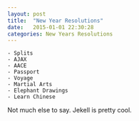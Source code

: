 ```yaml
---
layout: post
title:  "New Year Resolutions"
date:   2015-01-01 22:30:28
categories: New Years Resolutions
---
```

```
- Splits
- AJAX
- AACE
- Passport
- Voyage
- Martial Arts
- Elephant Drawings
- Learn Chinese
```

Not much else to say. Jekell is pretty cool.

